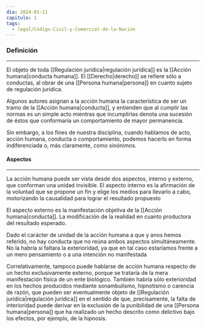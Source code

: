```yaml
---
dia: 2024-01-11
capitulo: 1
tags:
  - legal/Código-Civil-y-Comercial-de-la-Nación
---
```

### Definición
---
El objeto de toda [[Regulación jurídica|regulación jurídica]] es la [[Acción humana|conducta humana]]. El [[Derecho|derecho]] se refiere sólo a conductas, al obrar de una [[Persona humana|persona]] en cuanto sujeto de regulación jurídica.

Algunos autores asignan a la acción humana la característica de ser un tramo de la [[Acción humana|conducta]], y entienden que al cumplir las normas es un simple acto mientras que incumplirlas denota una sucesión de éstos que conformaría un comportamiento de mayor permanencia.

Sin embargo, a los fines de nuestra disciplina, cuando hablamos de acto, acción humana, conducta o comportamiento, podemos hacerlo en forma indiferenciada o, más claramente, como sinónimos.

#### Aspectos
---
La acción humana puede ser vista desde dos aspectos, interno y externo, que conforman una unidad invisible. El aspecto interno es la afirmación de la voluntad que se propone un fin y elige los medios para llevarlo a cabo, motorizando la causalidad para lograr el resultado propuesto

El aspecto externo es la manifestación objetiva de la [[Acción humana|conducta]]. La modificación de la realidad en cuanto productora del resultado esperado.

Dado el carácter de unidad de la acción humana a que y anos hemos referido, no hay conducta que no reúna ambos aspectos simultáneamente. No la habría si faltara la exterioridad, ya que en tal caso estaríamos frente a un mero pensamiento o a una intención no manifestada

Correlativamente, tampoco puede hablarse de acción humana respecto de un hecho exclusivamente externo, porque se trataría de la mera manifestación física de un ente biológico. También habría sólo exterioridad en los hechos producidos mediante sonambulismo, hipnotismo o carencia de razón, que pueden ser eventualmente objeto de [[Regulación jurídica|regulación jurídica]] en el sentido de que, precisamente, la falta de interioridad puede derivar en la exclusión de la punibilidad de una [[Persona humana|persona]] que ha realizado un hecho descrito como delictivo bajo los efectos, por ejemplo, de la hipnosis.